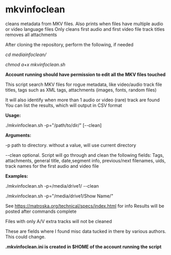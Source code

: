 # mkvinfoclean

cleans metadata from MKV files. Also prints when files have multiple audio or video language files
Only cleans first audio and first video file track titles
removes all attachments


After cloning the repository, perform the following, if needed

*cd mediainfoclean/*

*chmod a+x mkvinfoclean.sh*

**Account running should have permission to edit all the MKV files touched**


This script search MKV files for rogue metadata, like video/audio track file titles,
tags such as XML tags, attachments (images, fonts, random files)

It will also identify when more than 1 audio or video (rare) track are found
You can list the results, which will output in CSV format

**Usage:**

./mkvinfoclean.sh  -p=\"/path/to/dir/\" [--clean]

**Arguments:**

-p path  to directory. without a value, will use current directory
 
--clean  optional. Script will go through and clean the following fields:
 Tags, attachments, general title, date,segment info, previous/next filenames, uids,
track names for the first audio and video file

**Examples:**

./mkvinfoclean.sh -p=/media/drive1/ --clean

./mkvinfoclean.sh -p="/media/drive1/Show Name/"


See https://matroska.org/technical/specs/index.html for info
Results will be posted after commands complete

Files with only A/V extra tracks will not be cleaned

These are fields where I found misc data tucked in there by various authors. This could change.
    
**.mkvinfoclean.ini is created in \$HOME of the account running the script**


